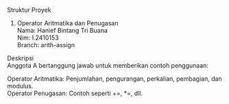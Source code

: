 Struktur Proyek </br>
1. Operator Aritmatika dan Penugasan </br>
Nama: Hanief Bintang Tri Buana </br>
Nim: I.2410153 </br>
Branch: arith-assign </br>

Deskripsi </br>
Anggota A bertanggung jawab untuk memberikan contoh penggunaan: </br>

Operator Aritmatika: Penjumlahan, pengurangan, perkalian, pembagian, dan modulus. </br>
Operator Penugasan: Contoh seperti +=, *=, dll. </br>
